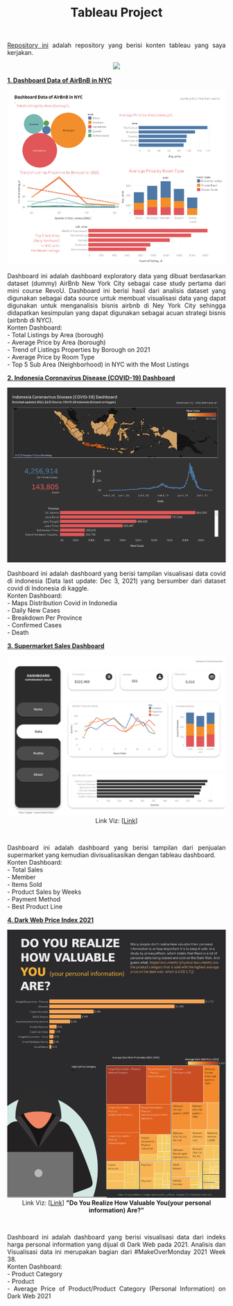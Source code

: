 <br />

<p align="center">
  <b><h1 align="center">Tableau Project</h1></b>
</p>

<br />

<p align="justify">
  <a href="https://github.com/fedyrahmatullah/Tableau/">Repository ini</a> adalah repository yang berisi konten tableau yang saya kerjakan.
</p>

<p align="center">
  <a href='https://public.tableau.com/app/profile/fedy.rahmatullah'><img src="https://avatars.githubusercontent.com/u/828667?s=200&v=4"></a>
</p>

<p align="justify">
  <b><a href="https://github.com/fedyrahmatullah/Dashboard-Data-of-NYC-Airbnb">1. Dashboard Data of AirBnB in NYC</a></b>
</p>
<p align="center">
  <a href='https://public.tableau.com/app/profile/fedy.rahmatullah/viz/DashboardDataofAirBnBinNYC/ExploratoryDataofAirbnbNY'><img src="https://github.com/fedyrahmatullah/Dashboard-Data-of-NYC-Airbnb/blob/main/IMG/Exploratory%20Data%20of%20Airbnb%20NY.png?raw=true"></a>
</p>
<p align="justify">
  Dashboard ini adalah dashboard exploratory data yang dibuat berdasarkan dataset (dummy) AirBnb New York City sebagai case study pertama dari mini course RevoU.
  Dashboard ini berisi hasil dari analisis dataset yang digunakan sebagai data source untuk membuat visualisasi data yang dapat digunakan untuk menganalisis bisnis airbnb di Ney York City sehingga didapatkan kesimpulan yang dapat digunakan sebagai acuan strategi bisnis (airbnb di NYC).<br>
Konten Dashboard:<br>
- Total Listings by Area (borough)<br>
-  Average Price by Area (borough)<br>
- Trend of Listings Properties by Borough on 2021<br>
- Average Price by Room Type<br>
- Top 5 Sub Area (Neighborhood) in NYC with the Most Listings<br>
</p>

<p align="justify">
  <b><a href="https://github.com/fedyrahmatullah/Indonesia-Covid-Dashboard-Tableau">2. Indonesia Coronavirus Disease (COVID-19) Dashboard</a></b>
</p>
<p align="center">
  <a href='https://public.tableau.com/app/profile/fedy.rahmatullah/viz/IndonesiaCoronavirusDiseaseCOVID-19Dashboard/Covid-19Dashboard'><img src="https://github.com/fedyrahmatullah/Indonesia-Covid-Dashboard-Tableau/blob/main/Covid-19%20Dashboard%20dark.png?raw=true"></a>
</p>
<p align="justify">
  Dashboard ini adalah dashboard yang berisi tampilan visualisasi data covid di indonesia (Data last update: Dec 3, 2021) yang bersumber dari dataset covid di Indonesia di kaggle.<br>
Konten Dashboard:<br>
- Maps Distribution Covid in Indonedia<br>
- Daily New Cases<br>
- Breakdown Per Province<br>
- Confirmed Cases<br>
- Death<br>
</p>

<p align="justify">
  <b><a href="https://github.com/fedyrahmatullah/Tableau/tree/main/Supermarket%20Sales">3. Supermarket Sales Dashboard</a></b>
</p>
<p align="center">
  <a href='https://public.tableau.com/app/profile/fedy.rahmatullah/viz/DashboardTesting_16492927591580/SALESDASHBOARD'><img src="https://github.com/fedyrahmatullah/Tableau/blob/main/Supermarket%20Sales/SALES%20DASHBOARD.png?raw=true"></a>
  <br>
  Link Viz: [<a href="https://public.tableau.com/app/profile/fedy.rahmatullah/viz/DashboardTesting_16492927591580/SALESDASHBOARD">Link</a>]
</p>
<br>
<p align="justify">
  Dashboard ini adalah dashboard yang berisi tampilan dari penjualan supermarket yang kemudian divisualisasikan dengan tableau dashboard.<br>
Konten Dashboard:<br>
- Total Sales <br>
- Member<br>
- Items Sold<br>
- Product Sales by Weeks<br>
- Payment Method<br>
- Best Product Line<br>
</p>

<p align="justify">
  <b><a href="https://github.com/fedyrahmatullah/Tableau/tree/main/MOM%202021W38%20Dark%20Web%20Price%20Index%202021">4. Dark Web Price Index 2021</a></b>
</p>
<p align="center">
  <a href='https://public.tableau.com/app/profile/fedy.rahmatullah/viz/HowValuableYouYourPersonalInformationAre-MakeOverMonday2021W38/HowValuableYouAre'><img src="https://github.com/fedyrahmatullah/Tableau/blob/main/MOM%202021W38%20Dark%20Web%20Price%20Index%202021/IMG/How%20Valuable%20You%20Are.png?raw=true"></a>
  <br>
  Link Viz: [<a href="https://public.tableau.com/app/profile/fedy.rahmatullah/viz/HowValuableYouYourPersonalInformationAre-MakeOverMonday2021W38/HowValuableYouAre">Link</a>]
  <b>"Do You Realize How Valuable You(your personal information) Are?"</b>
</p>
<br>
<p align="justify">
  Dashboard ini adalah dashboard yang berisi visualisasi data dari indeks harga personal information yang dijual di Dark Web pada 2021. Analisis dan Visualisasi data ini merupakan bagian dari #MakeOverMonday 2021 Week 38.<br>
Konten Dashboard:<br>
- Product Category <br>
- Product<br>
- Average Price of Product/Product Category (Personal Information) on Dark Web 2021<br>

</p>
